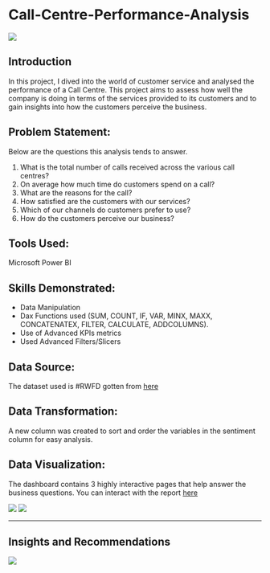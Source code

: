 # Call-Centre-Performance-Analysis
![](https://github.com/Ratafar22/Call-Centre-Performance-Analysis/blob/main/Call-Centre-Image.jpg)

## Introduction
In this project, I dived into the world of customer service and analysed the performance of a Call Centre. This project aims to assess how well the company is doing in terms of the services provided to its customers and to gain insights into how the customers perceive the business.

## Problem Statement:
Below are the questions this analysis tends to answer.
1.	What is the total number of calls received across the various call centres?
2.	On average how much time do customers spend on a call?
3.	What are the reasons for the call?
4.	How satisfied are the customers with our services?
5.	Which of our channels do customers prefer to use?
6.	How do the customers perceive our business?

## Tools Used:
Microsoft Power BI

## Skills Demonstrated:
-	Data Manipulation
-	Dax Functions used (SUM, COUNT, IF, VAR, MINX, MAXX, CONCATENATEX, FILTER, CALCULATE, ADDCOLUMNS).
-	Use of Advanced KPIs metrics
-	Used Advanced Filters/Slicers

## Data Source:
The dataset used is #RWFD gotten from [here](https://data.world/markbradbourne/rwfd-real-world-fake-data/workspace/file?filename=Call+Center.csv)

## Data Transformation:
A new column was created to sort and order the variables in the sentiment column for easy analysis.

## Data Visualization:
The dashboard contains 3 highly interactive pages that help answer the business questions. You can interact with the report [here](https://t.co/NYfyn92Vc6)

![](https://github.com/Ratafar22/Call-Centre-Performance-Analysis/blob/main/Call%20Centre%20Dashboard_page-0001.jpg)
![](https://github.com/Ratafar22/Call-Centre-Performance-Analysis/blob/main/Call%20Centre%20Dashboard_page-0002.jpg)

---
## Insights and Recommendations

![](https://github.com/Ratafar22/Call-Centre-Performance-Analysis/blob/main/Call%20Centre%20Dashboard_page-0003.jpg)
